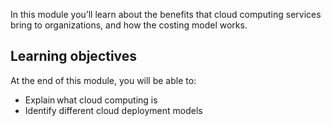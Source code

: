 In this module you’ll learn about the benefits that cloud computing services bring to organizations, and how the costing model works. 

## Learning objectives

At the end of this module, you will be able to:

- Explain what cloud computing is 
- Identify different cloud deployment models  